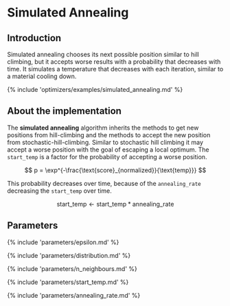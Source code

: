 # Simulated Annealing


## Introduction

Simulated annealing chooses its next possible position similar to hill climbing, but it accepts 
worse results with a probability that decreases with time. It simulates a temperature that decreases with each iteration, similar to a material cooling down.


{% include 'optimizers/examples/simulated_annealing.md' %}

## About the implementation

The **simulated annealing** algorithm inherits the methods to get new positions from hill-climbing and the methods to accept the new position from stochastic-hill-climbing.
Similar to stochastic hill climbing it may accept a worse position with the goal of
escaping a local optimum. The `start_temp` is a factor for the probability of accepting 
a worse position. 


$$
p = \exp^{-\frac{\text{score}_{normalized}}{\text{temp}}}
$$

This probability decreases over time, because of the `annealing_rate` decreasing the `start_temp` over time.

$$
\text{start_temp} \leftarrow  \text{start_temp} * \text{annealing_rate}
$$



## Parameters

{% include 'parameters/epsilon.md' %}

{% include 'parameters/distribution.md' %}

{% include 'parameters/n_neighbours.md' %}

{% include 'parameters/start_temp.md' %}

{% include 'parameters/annealing_rate.md' %}

